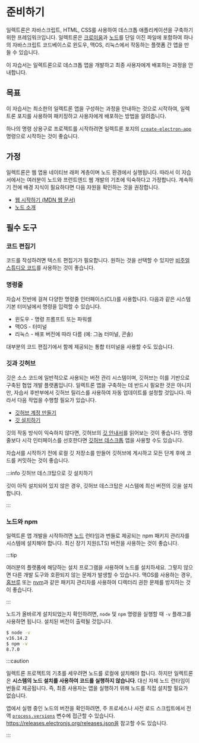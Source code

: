 # 준비하기

일렉트론은 자바스크립트, HTML, CSS를 사용하여 데스크톱 애플리케이션을 구축하기 위한 프레임워크입니다. 일렉트론은 [크로미움](https://www.chromium.org/)과 [노드](https://nodejs.org/)를 단일 이진 파일에 포함하여 하나의 자바스크립트 코드베이스로 윈도우, 맥OS, 리눅스에서 작동하는 플랫폼 간 앱을 만들 수 있습니다.

이 자습서는 일렉트론으로 데스크톱 앱을 개발하고 최종 사용자에게 배포하는 과정을 안내합니다.

## 목표

이 자습서는 최소한의 일렉트론 앱을 구성하는 과정을 안내하는 것으로 시작하여, 일렉트론 포지를 사용하여 패키징하고 사용자에게 배포하는 방법을 알려줍니다.

하나의 명령 상용구로 프로젝트를 시작하려면 일렉트론 포지의 [`create-electron-app`](https://www.electronforge.io/) 명령으로 시작하는 것이 좋습니다.

## 가정

일렉트론은 웹 앱용 네이티브 래퍼 계층이며 노드 환경에서 실행됩니다. 따라서 이 자습서에서는 여러분이 노드와 프런트엔드 웹 개발의 기초에 익숙하다고 가정합니다. 계속하기 전에 배경 지식이 필요하다면 다음 자원을 확인하는 것을 권장합니다.

- [웹 시작하기 (MDN 웹 문서)](https://developer.mozilla.org/ko/docs/Learn)
- [노드 소개](https://nodejs.dev/en/learn/)

## 필수 도구

### 코드 편집기

코드를 작성하려면 텍스트 편집기가 필요합니다. 원하는 것을 선택할 수 있지만 [비주얼 스튜디오 코드](https://code.visualstudio.com/)를 사용하는 것이 좋습니다.

### 명령줄

자습서 전반에 걸쳐 다양한 명령줄 인터페이스(CLI)를 사용합니다. 다음과 같은 시스템 기본 터미널에서 명령을 입력할 수 있습니다.

- 윈도우 - 명령 프롬프트 또는 파워셸
- 맥OS - 터미널
- 리눅스 - 배포 버전에 따라 다름 (예: 그놈 터미널, 콘솔)

대부분의 코드 편집기에서 함께 제공되는 통합 터미널을 사용할 수도 있습니다.

### 깃과 깃허브

깃은 소스 코드에 일반적으로 사용되는 버전 관리 시스템이며, 깃허브는 이를 기반으로 구축된 협업 개발 플랫폼입니다. 일렉트론 앱을 구축하는 데 반드시 필요한 것은 아니지만, 자습서 후반부에서 깃허브 릴리스를 사용하여 자동 업데이트를 설정할 것입니다. 따라서 다음 작업을 수행할 필요가 있습니다.

- [깃허브 계정 만들기](https://github.com/join)
- [깃 설치하기](https://github.com/git-guides/install-git)

깃의 작동 방식이 익숙하지 않다면, 깃허브의 [깃 안내서](https://github.com/git-guides/)를 읽어보는 것이 좋습니다. 명령줄보다 시각 인터페이스를 선호한다면 [깃허브 데스크톱](https://desktop.github.com/) 앱을 사용할 수도 있습니다.

자습서를 시작하기 전에 로컬 깃 저장소를 만들어 깃허브에 게시하고 모든 단계 후에 코드를 커밋하는 것이 좋습니다.

:::info 깃허브 데스크탑으로 깃 설치하기

깃이 아직 설치되어 있지 않은 경우, 깃허브 데스크탑은 시스템에 최신 버전의 깃을 설치합니다.

:::

### 노드와 npm

일렉트론 앱 개발을 시작하려면 [노드](https://nodejs.org/en/download/) 런타임과 번들로 제공되는 npm 패키지 관리자를 시스템에 설치해야 합니다. 최신 장기 지원(LTS) 버전을 사용하는 것이 좋습니다.

:::tip

여러분의 플랫폼에 해당하는 설치 프로그램을 사용하여 노드를 설치하세요. 그렇지 않으면 다른 개발 도구와 호환되지 않는 문제가 발생할 수 있습니다. 맥OS를 사용하는 경우, [홈브루](https://brew.sh/) 또는 [nvm](https://github.com/nvm-sh/nvm)과 같은 패키지 관리자를 사용하여 디렉터리 권한 문제를 방지하는 것이 좋습니다.

:::

노드가 올바르게 설치되었는지 확인하려면, `node` 및 `npm` 명령을 실행할 때 `-v` 플래그를 사용하면 됩니다. 설치된 버전이 출력될 것입니다.

```sh
$ node -v
v16.14.2
$ npm -v
8.7.0
```

:::caution

일렉트론 프로젝트의 기초를 세우려면 노드를 로컬에 설치해야 합니다. 하지만 일렉트론은 **시스템의 노드 설치를 사용하여 코드를 실행하지 않습니다**. 대신 자체 노드 런타임이 번들로 제공됩니다. 즉, 최종 사용자는 앱을 실행하기 위해 노드를 직접 설치할 필요가 없습니다.

앱에서 실행 중인 노드의 버전을 확인하려면, 주 프로세스나 사전 로드 스크립트에서 전역 [`process.versions`](https://nodejs.org/api/process.html#processversions) 변수에 접근할 수 있습니다. https://releases.electronjs.org/releases.json을 참고할 수도 있습니다.

:::
